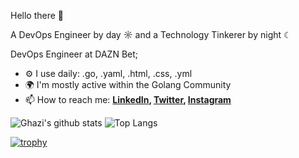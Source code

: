 Hello there 👋

A DevOps Engineer by day ☼ and a Technology Tinkerer by night ☾

DevOps Engineer at DAZN Bet;

- ⚙️ I use daily: .go, .yaml, .html, .css, .yml
- 🌍 I'm mostly active within the Golang Community
- 📫 How to reach me:
  **[LinkedIn](https://www.linkedin.com/in/lgmz/), [Twitter](https://twitter.com/0xlgmz), [Instagram](https://instagram.com/0xlgmz)**

![Ghazi's github stats](https://github-readme-stats.vercel.app/api?username=0xlgmz&show_icons=true&hide_border=true&theme=dark)
![Top Langs](https://github-readme-stats.vercel.app/api/top-langs/?username=0xlgmz&layout=compact&theme=dark&hide_border=true)

[![trophy](https://github-profile-trophy.vercel.app/?username=0xlgmz&theme=onedark)](https://github.com/0xlgmz/github-profile-trophy)
